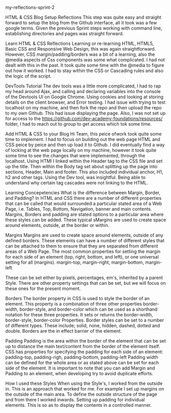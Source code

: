 my-reflections-sprint-2

HTML & CSS Blog Setup
Reflections
This step was quite easy and straight forward to setup the blog from the Github interface, all it took was a few google terms. 
Given the previous Sprint steps working with command line, establishing directories and pages was straight forward. 

Learn HTML & CSS
Reflections
Learning or re-learning HTML, HTML5, Basic CSS and Responsive Web Design, this was again straightforward. However, CSS margin/padding/borders was a bit of a learning, also the @media aspects of Css components was some what complicated. I had not dealt with this in the past. It took quite some time with the @media to figure out how it worked. 
I had to stay within the CSS or Cascading rules and also the logic of the script. 

DevTools Tutorial
The dev tools was a little more complicated, I had to rap my head around Ajax, and calling and declaring variables into the console of the Devtools UI on Google Chrome. Using cookies and looking at storing details on the client browser, and Error testing. I had issue with trying to test localhost on my machine, and then fork the repo and then upload the repo to my own Github. This had issue displaying the page. Also, I was not set up for access to the https://github.com/dev-academy-foundations/resources/ folder, I had to reach out to group to get access which tok some time. 

Add HTML & CSS to your Blog
Hi Team, this peice ofwork took quite some time to implement. I had to focus on building out the web page HTML and CSS peice by peice and then up load it to Github. I did eventually find a way of locking at the web page locally on my machine, however it took quite some time to see the changes that were implemented, through the localhost. Using HTMl I linked within the Header tag to the CSS file and set up the title. Then within the Body tag set about splitting up the page into sections, Header, Main and footer. This also included individual anchor, H1, h2 and other tags. Using the Dev tool, was insightful. Being able to understand why certain tag cascades were not linking to the HTML. 

Learning Concepetencies
What is the difference between Margin, Border, and Padding?
In HTML and CSS there are a number of different properties that can be called that would surrounded a particular stated area of a Web Page, i.e. Tables, Top, Bottom, Navigation, banner and main contents. Margins, Borders and padding are stated options to a particular area where these styles can be added. These typical sMargins are used to create space around elements, outside, at the border or within.

Margins
Margins are used to create space around elements, outside of any defined borders. These elements can have a number of different styles that can be attached to them to ensure that they are separated from different areas of a Web Page. The most common properties for setting the margin for each side of an element (top, right, bottom, and left), or one universal setting for all (margins).
margin-top, margin-right, margin-bottom, margin-left

These can be set either by pixels, percentages, em's, inherited by a parent Style. There are other property settings that can be set, but we will focus on these ones for the present moment.

Borders
The border property in CSS is used to style the border of an element. This property is a combination of three other properties border-width, border-style, and border-color which can be used as a shorthand notation for these three properties. It sets or returns the border-width, border-style, border-color Properties. Border styles can be set to a number of different types. These include; solid, none, hidden, dashed, dotted and double. Borders are the in effect barrier of the element.

Padding
Padding is the area within the border of the element that can be set up to distance the main text/content from the border of the element itself. CSS has properties for specifying the padding for each side of an element:
padding-top, padding-righ, padding-bottom, padding-left
Padding width can be defined for the whole area or as stated above can be set for each side of the element.
It is important to note that you can add Margin and Padding to an element, when developing try to avoid duplicate efforts.

How I used these Styles
When using the Style's, I worked from the outside in. This is an approach that worked for me. For example I set up margins on the outside of the main area. To define the outside structure of the page and from there I worked inwards. Setting up padding for individual elements. This is so as to display the contents in a controlled manner.
